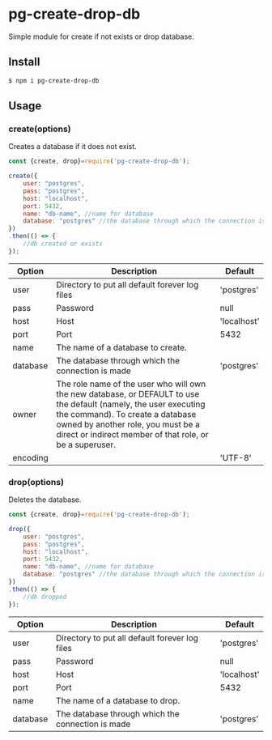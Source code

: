 # pg-create-drop-db

Simple module for create if not exists or drop database.

## Install
``` bash
$ npm i pg-create-drop-db
```


## Usage

### create(options)

Creates a database if it does not exist.

``` js
const {create, drop}=require('pg-create-drop-db');

create({
    user: "postgres",
    pass: "postgres",
    host: "localhost",
    port: 5432,
    name: "db-name", //name for database
    database: "postgres" //the database through which the connection is made
})
.then(() => {
    //db created or exists
});
```

Option    | Description                                       | Default
-------   | ------------------------------------------------- | ---------
user      | Directory to put all default forever log files    | 'postgres'
pass      | Password       | null
host      | Host   | 'localhost'
port      | Port       | 5432
name      | The name of a database to create. |
database  | The database through which the connection is made     | 'postgres'
owner     | The role name of the user who will own the new database, or DEFAULT to use the default (namely, the user executing the command). To create a database owned by another role, you must be a direct or indirect member of that role, or be a superuser. |
encoding  |                                                   | 'UTF-8'

### drop(options)

Deletes the database.

``` js
const {create, drop}=require('pg-create-drop-db');

drop({
    user: "postgres",
    pass: "postgres",
    host: "localhost",
    port: 5432,
    name: "db-name", //name for database
    database: "postgres" //the database through which the connection is made
})
.then(() => {
    //db dropped
});
```

Option    | Description                                       | Default
-------   | ------------------------------------------------- | ---------
user      | Directory to put all default forever log files    | 'postgres'
pass      | Password       | null
host      | Host   | 'localhost'
port      | Port       | 5432
name      | The name of a database to drop. |
database  | The database through which the connection is made     | 'postgres'